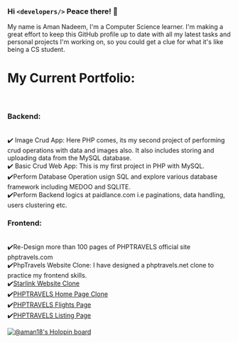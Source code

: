 ### Hi `<developers/>` Peace there! 👋

<!--
**Recdata/Recdata** is a ✨ _special_ ✨ repository because its `README.md` (this file) appears on your GitHub profile.

![68747470733a2f2f6d656469612e67697068792e636f6d2f6d656469612f5a56696b377042747539644e532f67697068792e676966](https://user-images.githubusercontent.com/88032779/159785491-c01a329b-991d-400f-a79c-69fd4c725ba4.gif)<img src="https://user-images.githubusercontent.com/88032779/159785491-c01a329b-991d-400f-a79c-69fd4c725ba4.gif" >-->

My name is Aman Nadeem, I'm a Computer Science learner. I'm making a great effort to keep this GitHub profile up to date with all my latest tasks and personal projects I'm working on, so you could get a clue for what it's like being a CS student.
<h1>My Current Portfolio:</h1><br>
<h3>Backend:</h3><br>
✔️ Image Crud App: Here PHP comes, its my second project of performing crud operations with data and images also. It also includes storing and uploading data from the MySQL database.<br>
✔️ Basic Crud Web App: This is my first project in PHP with MySQL.<br>
✔️Perform Database Operation usign SQL and explore various database framework including MEDOO and SQLITE.<br>
✔️Perform Backend logics at paidlance.com i.e paginations, data handling, users clustering etc.<br>
<h3>Frontend:</h3><br>
✔️Re-Design more than 100 pages of PHPTRAVELS official site phptravels.com<br>
✔️PhpTravels Website Clone: I have designed a phptravels.net clone to practice my frontend skills.<br>
✔️<a href="https://halalcode.me/starlink-clone/">Starlink Website Clone</a><br>
✔️<a href="https://halalcode.me/PhpTravels-website-clone/home-page-clone/index.html">PHPTRAVELS Home Page Clone</a><br>
✔️<a href="https://halalcode.me/PhpTravels-website-clone/flights-listing-page-clone/flights.html">PHPTRAVELS Flights Page</a><br>
✔️<a href="https://halalcode.me/PhpTravels-website-clone/listing-page-clone/listing.html">PHPTRAVELS Listing Page</a><br>
<table>
<tr>

[![@aman18's Holopin board](https://holopin.me/aman18)](https://holopin.io/@aman18)
<!--   <td >
    
        <img src="https://user-images.githubusercontent.com/88032779/159785491-c01a329b-991d-400f-a79c-69fd4c725ba4.gif" >
    </td> <td >
        <img src="https://github-readme-stats.vercel.app/api?username=Recdata&show_icons=true&line_height=27&count_private=true&title_color=ffffff&text_color=c9cacc&icon_color=2bbc8a&bg_color=1d1f21" >
    </td> -->
  </tr>
</table>
<!-- 
- 🔭 I’m also currently working on C , Python and a pinch of content writing.
- 🌱 I’m currently learning Data Analysis and Procedural Programming
- 👯 I’m looking to collaborate on Data Science and Artificial Intelligence:)
- 🤔 I’m looking for help with C 
- 💬 Ask me about Artificial Intelligence and Data Analysis
- 📫 How to reach me: Contact me on Linkdin 
- 😄 Pronouns: HEHEHE
- ⚡ Fun fact: To get what you love, you must have to be patient with what you hate.

[![Aman's GitHub Activity Graph](https://activity-graph.herokuapp.com/graph?username=Recdata&theme=xcode)](https://github.com/Recdata)
<a href="https://github.com/Redata/recdata">
  <img align="center" src="https://github-readme-stats.vercel.app/api?username=Recdata&show_icons=true&line_height=27&count_private=true&title_color=ffffff&text_color=c9cacc&icon_color=2bbc8a&bg_color=1d1f21" alt="Aman's GitHub Stats" />
</a> -->
